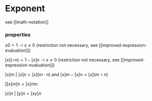 # Exponent

see [[math-notation]]

### properties

$x0 = 1 \dashv x \ne 0$ (restriction not necessary, see [[improved-expression-evaluation]])

$[x] (\circ n) = 1 - [x] n \dashv x \ne 0$ (restriction not necessary, see [[improved-expression-evaluation]])

$[x] m\ |\ [x] n = [x] (m \cdot n)$ and $[x] m - [x] n = [x] (m \circ n)$

$[[x] m] n = [x] mn$

$[x] n\ |\ [y] n = [xy] n$
